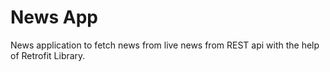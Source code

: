 # News App

News application to fetch news from live news from REST api with the help of Retrofit Library.
